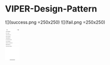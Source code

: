 # VIPER-Design-Pattern

![](success.png =250x250)
![](fail.png =250x250)

<img src="success.png" width="48">
